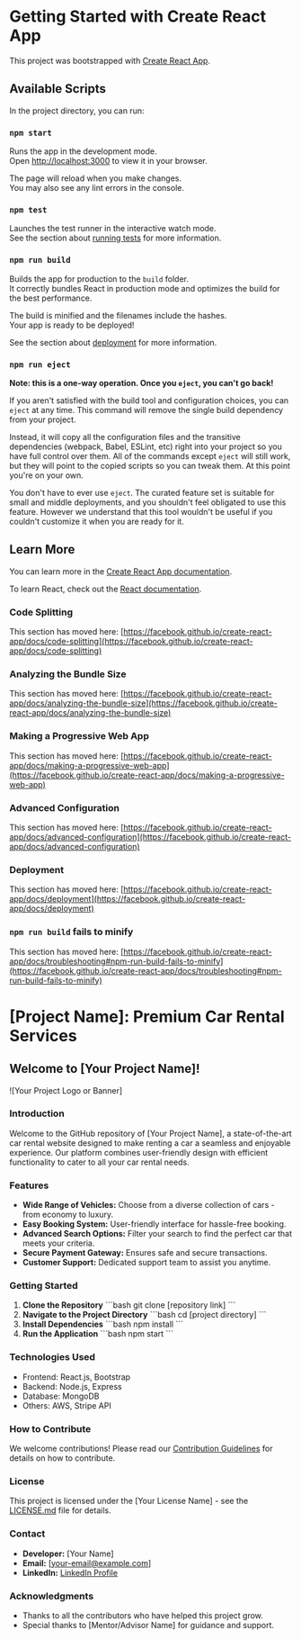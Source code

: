 # Getting Started with Create React App

This project was bootstrapped with [Create React App](https://github.com/facebook/create-react-app).

## Available Scripts

In the project directory, you can run:

### `npm start`

Runs the app in the development mode.\
Open [http://localhost:3000](http://localhost:3000) to view it in your browser.

The page will reload when you make changes.\
You may also see any lint errors in the console.

### `npm test`

Launches the test runner in the interactive watch mode.\
See the section about [running tests](https://facebook.github.io/create-react-app/docs/running-tests) for more information.

### `npm run build`

Builds the app for production to the `build` folder.\
It correctly bundles React in production mode and optimizes the build for the best performance.

The build is minified and the filenames include the hashes.\
Your app is ready to be deployed!

See the section about [deployment](https://facebook.github.io/create-react-app/docs/deployment) for more information.

### `npm run eject`

**Note: this is a one-way operation. Once you `eject`, you can't go back!**

If you aren't satisfied with the build tool and configuration choices, you can `eject` at any time. This command will remove the single build dependency from your project.

Instead, it will copy all the configuration files and the transitive dependencies (webpack, Babel, ESLint, etc) right into your project so you have full control over them. All of the commands except `eject` will still work, but they will point to the copied scripts so you can tweak them. At this point you're on your own.

You don't have to ever use `eject`. The curated feature set is suitable for small and middle deployments, and you shouldn't feel obligated to use this feature. However we understand that this tool wouldn't be useful if you couldn't customize it when you are ready for it.

## Learn More

You can learn more in the [Create React App documentation](https://facebook.github.io/create-react-app/docs/getting-started).

To learn React, check out the [React documentation](https://reactjs.org/).

### Code Splitting

This section has moved here: [https://facebook.github.io/create-react-app/docs/code-splitting](https://facebook.github.io/create-react-app/docs/code-splitting)

### Analyzing the Bundle Size

This section has moved here: [https://facebook.github.io/create-react-app/docs/analyzing-the-bundle-size](https://facebook.github.io/create-react-app/docs/analyzing-the-bundle-size)

### Making a Progressive Web App

This section has moved here: [https://facebook.github.io/create-react-app/docs/making-a-progressive-web-app](https://facebook.github.io/create-react-app/docs/making-a-progressive-web-app)

### Advanced Configuration

This section has moved here: [https://facebook.github.io/create-react-app/docs/advanced-configuration](https://facebook.github.io/create-react-app/docs/advanced-configuration)

### Deployment

This section has moved here: [https://facebook.github.io/create-react-app/docs/deployment](https://facebook.github.io/create-react-app/docs/deployment)

### `npm run build` fails to minify

This section has moved here: [https://facebook.github.io/create-react-app/docs/troubleshooting#npm-run-build-fails-to-minify](https://facebook.github.io/create-react-app/docs/troubleshooting#npm-run-build-fails-to-minify)




# [Project Name]: Premium Car Rental Services

## Welcome to [Your Project Name]!

![Your Project Logo or Banner]

### Introduction

Welcome to the GitHub repository of [Your Project Name], a state-of-the-art car rental website designed to make renting a car a seamless and enjoyable experience. Our platform combines user-friendly design with efficient functionality to cater to all your car rental needs.

### Features

- **Wide Range of Vehicles:** Choose from a diverse collection of cars - from economy to luxury.
- **Easy Booking System:** User-friendly interface for hassle-free booking.
- **Advanced Search Options:** Filter your search to find the perfect car that meets your criteria.
- **Secure Payment Gateway:** Ensures safe and secure transactions.
- **Customer Support:** Dedicated support team to assist you anytime.

### Getting Started

1. **Clone the Repository**
   \```bash
   git clone [repository link]
   \```
2. **Navigate to the Project Directory**
   \```bash
   cd [project directory]
   \```
3. **Install Dependencies**
   \```bash
   npm install
   \```
4. **Run the Application**
   \```bash
   npm start
   \```

### Technologies Used

- Frontend: React.js, Bootstrap
- Backend: Node.js, Express
- Database: MongoDB
- Others: AWS, Stripe API

### How to Contribute

We welcome contributions! Please read our [Contribution Guidelines](LINK_TO_CONTRIBUTION_GUIDELINES) for details on how to contribute.

### License

This project is licensed under the [Your License Name] - see the [LICENSE.md](LINK_TO_LICENSE) file for details.

### Contact

- **Developer:** [Your Name]
- **Email:** [your-email@example.com]
- **LinkedIn:** [LinkedIn Profile](LinkedIn_Link)

### Acknowledgments

- Thanks to all the contributors who have helped this project grow.
- Special thanks to [Mentor/Advisor Name] for guidance and support.

